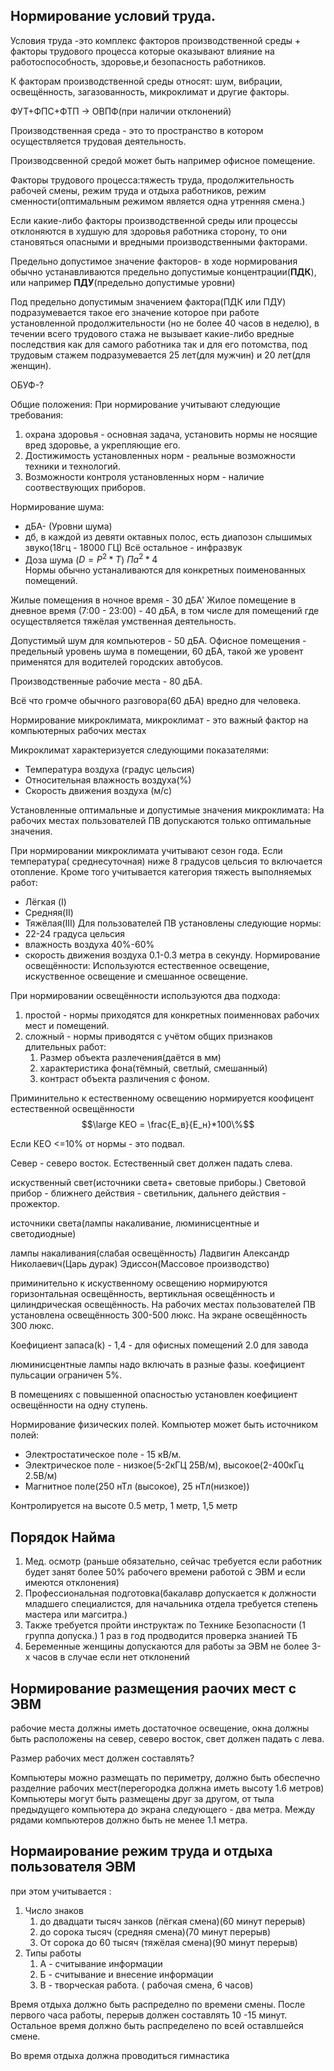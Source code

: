 ## Нормирование условий труда.
 Условия труда -это комплекс факторов производственной среды + факторы трудового процесса которые оказывают влияние на работоспособность, здоровье,и безопасность работников.

К факторам производственной среды относят: шум, вибрации, освещённость, загазованность, микроклимат и другие факторы.

ФУТ+ФПС+ФТП -> ОВПФ(при наличии отклонений)

Производственная среда - это то пространство в котором осуществляется трудовая деятельность.

Производсвенной средой может быть например офисное помещение.

Факторы трудового процесса:тяжесть труда, продолжительность рабочей смены, режим труда и отдыха работников, режим сменности(оптимальным режимом является одна утренняя смена.)

Если какие-либо факторы производственной среды или процессы отклоняются в худшую для здоровья работника сторону, то они становяться опасными и вредными  производственными факторами.

Предельно допустимое значение факторов- в ходе нормирования обычно устанавливаются предельно допустимые концентрации(**ПДК**), или например **ПДУ**(предельно допустимые уровни)

Под предельно допустимым значением фактора(ПДК или ПДУ) подразумевается такое его значение которое при работе установленной продолжительности (но не более 40 часов в неделю), в течении всего трудового стажа не вызывает какие-либо вредные последствия как для самого работника так и для его потомства, под трудовым стажем подразумевается 25 лет(для мужчин) и 20 лет(для женщин).

ОБУФ-?

Общие положения:
При нормирование учитывают следующие требования:
1) охрана здоровья - основная задача, установить нормы не носящие вред здоровье, а укрепляющие его.
2) Достижимость установленных норм - реальные возможности техники и технологий.
3) Возможности контроля установленных норм - наличие соотвествующих приборов.

Нормирование шума:
- дБА- (Уровни шума)
- дб, в каждой из девяти октавных полос, есть диапозон слышимых звуко(18гц - 18000 ГЦ) Всё остальное - инфразвук
- Доза шума ($D = P^2 * T$) $Па^2 *4$   
Нормы обычно устаналиваются для конкретных поименованных помещений.

Жилые помещения в ночное время - 30 дБА'
Жилое помещение в дневное время (7:00 - 23:00) - 40 дБА, в том числе для помещений где осуществляется тяжёлая умственная деятельность.

Допустимый шум для компьютеров - 50 дБА.
Офисное помещения - предельный уровень шума в помещении, 60 дБА, такой же уровент применятся для водителей городских автобусов.

Производственные рабочие места - 80 дБА.

Всё что громче обычного разговора(60 дБА) вредно для человека.

Нормирование микроклимата, микроклимат - это важный фактор на компьютерных рабочих местах

Микроклимат характеризуется следующими показателями:
 - Температура воздуха (градус цельсия)
 - Относительная влажность воздуха(%)
 - Скорость движения воздуха (м/с)

Установленные оптимальные и допустимые значения микроклимата:
На рабочих местах пользователей ПВ допускаются только оптимальные значения.

При нормировании микроклимата учитывают сезон года.
Если температура( среднесуточная) ниже 8 градусов цельсия то включается отопление.
Кроме того учитывается категория тяжесть выполняемых работ:
 - Лёгкая (I)
 - Средняя(II)
 - Тяжёлая(III)
Для пользователей ПВ установлены следующие нормы:
- 22-24 градуса цельсия
- влажность воздуха 40%-60%
- скорость движения воздуха 0.1-0.3 метра в секунду.
Нормирование освещённости:
Используются естественное освещение, искуственное освещение и смешанное освещение.

При нормировании освещённости используются два подхода: 
1) простой - нормы приходятся для конкретных поименновах рабочих мест и помещений.
2) сложный - нормы приводятся с учётом общих признаков длительных работ:
	1) Размер объекта разлечения(даётся в мм)
	2) характеристика фона(тёмный, светлый, смешанный)
	3) контраст объекта различения с фоном.

Приминительно к естественному освещению нормируется коофицент естественной освещённости $$\large KEO = \frac{Е_в}{Е_н}*100\%$$

Если КЕО <=10% от нормы - это подвал.

Север - северо восток.
Естественный свет должен падать слева.

искуственный свет(источники света+ световые приборы.)
Световой прибор - ближнего действия - светильник, дальнего действия - прожектор.

источники света(лампы накаливание, люминисцентные и светодиодные)

лампы накаливания(слабая освещённость)
Ладвигин Александр Николаевич(Царь дурак)
Эдиссон(Массовое производство)

приминительно к искуственному освещению нормируются горизонтальная освещённость, вертикльная освещённость и цилиндрическая освещённость.
На рабочих местах пользователей ПВ установлена освещённость 300-500 люкс. На экране освещённость 300 люкс.

Коефициент запаса(k) - 1,4 - для офисных помещений
2.0 для завода

 люминисцентные лампы надо включать в разные фазы.
 коефициент пульсации ограничен 5%.

В помещениях с повышенной опасностью установлен коефициент  освещённости на одну ступень.

Нормирование физических полей.
Компьютер может быть источником полей:
- Электростатическое поле - 15 кВ/м. 
- Электрическое поле - низкое(5-2кГЦ 25В/м), высокое(2-400кГц 2.5В/м)
- Магнитное поле(250 нТл (высокое), 25 нТл(низкое))

Контролируется на высоте 0.5 метр, 1 метр, 1,5 метр

## Порядок Найма

1) Мед. осмотр (раньше обязательно, сейчас требуется если работник будет занят более 50% рабочего времени работой с ЭВМ и если имеются отклонения)
2) Профессиональная подготовка(бакалавр допускается к должности младшего специалистся, для начальника отдела требуется степень мастера или магситра.) 
3) Также требуется пройти инструктаж по Технике Безопасности (1 группа допуска.) 1 раз в год продводится проверка знанией ТБ
4) Беременные женщины допускаются для работы за ЭВМ не более 3-х часов в случае если нет отклонений 

## Нормирование размещения раочих мест с ЭВМ
рабочие места должны иметь достаточное освещение, окна должны быть расположены на север, северо восток, свет должен падать с лева.

Размер рабочих мест должен составлять?

Компьютеры можно размещать по периметру, должно быть обеспечно разделние рабочих мест(перегородка должна иметь высоту 1.6 метров)
Компьютеры могут быть размещены друг за другом, от тыла предыдущего компьютера до экрана следующего - два метра. Между рядами компьютеров должно быть не менее 1.1 метра.

## Нормаирование режим труда и отдыха пользователя ЭВМ
при этом учитывается :
1) Число знаков
	1) до двадцати тысяч занков (лёгкая смена)(60 минут перерыв)
	2) до сорока тысяч (средняя смена)(70 минут перерыв)
	3) От сорока до 60 тысяч (тяжёлая смена)(90 минут перерыв)
2) Типы работы
	1) A - считывание информации
	2) Б - считывание и внесение информации
	3) В - творческая работа. ( рабочая смена, 6 часов)

Время отдыха должно быть распределно  по времени смены. После первого часа работы, перерыв должен составлять 10 -15 минут. Остальное время должно быть распределено по всей оставлшейся смене.

Во время отдыха должна проводиться гимнастика